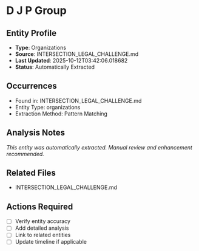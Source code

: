 # D J P Group

## Entity Profile
- **Type**: Organizations
- **Source**: INTERSECTION_LEGAL_CHALLENGE.md
- **Last Updated**: 2025-10-12T03:42:06.018682
- **Status**: Automatically Extracted

## Occurrences
- Found in: INTERSECTION_LEGAL_CHALLENGE.md
- Entity Type: organizations
- Extraction Method: Pattern Matching

## Analysis Notes
*This entity was automatically extracted. Manual review and enhancement recommended.*

## Related Files
- INTERSECTION_LEGAL_CHALLENGE.md

## Actions Required
- [ ] Verify entity accuracy
- [ ] Add detailed analysis
- [ ] Link to related entities
- [ ] Update timeline if applicable
